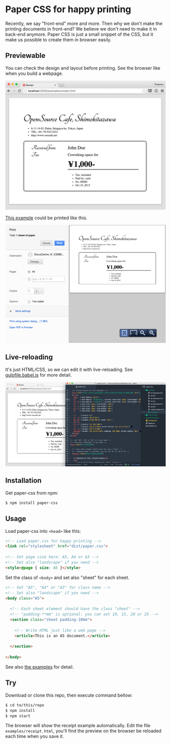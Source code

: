 # Paper CSS for happy printing

Recently, we say "front-end" more and more. Then why we don't make the printing documents in front-end? We believe we don't need to make it in back-end anymore. Paper CSS is just a small snippet of the CSS, but it make us possible to create them in browser easily.

## Previewable

You can check the design and layout before printing. See the browser like when you build a webpage.

![Preview](images/preview.png)

[This example](examples/receipt.html) could be printed like this.

![Dialog](images/dialog.png)

## Live-reloading

It's just HTML/CSS, so we can edit it with live-reloading. See [gulpfile.babel.js](gulpfile.babel.js) for more detail.

![Live reloading](images/live-reload.png)

## Installation

Get paper-css from npm:

```bash
$ npm install paper-css
```

## Usage

Load paper-css into `<head>` like this:

```html
<!-- Load paper.css for happy printing -->
<link rel="stylesheet" href="dist/paper.css">

<!-- Set page size here: A5, A4 or A3 -->
<!-- Set also "landscape" if you need -->
<style>@page { size: A5 }</style>
```

Set the class of `<body>` and set also "sheet" for each sheet.

```html
<!-- Set "A5", "A4" or "A3" for class name -->
<!-- Set also "landscape" if you need -->
<body class="A5">

  <!-- Each sheet element should have the class "sheet" -->
  <!-- "padding-**mm" is optional: you can set 10, 15, 20 or 25 -->
  <section class="sheet padding-10mm">

    <!-- Write HTML just like a web page -->
    <article>This is an A5 document.</article>

  </section>

</body>
```

See also [the examples](examples/) for detail.

## Try

Download or clone this repo, then execute command bellow:

```bash
$ cd to/this/repo
$ npm install
$ npm start
```

The browser will show the receipt example automatically. Edit the file `examples/receipt.html`, you'll find the preview on the browser be reloaded each time when you save it.
